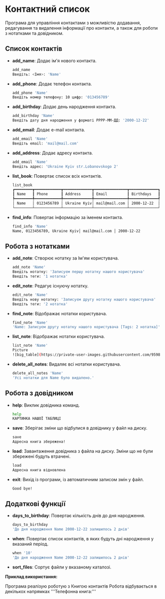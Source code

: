# Контактний список

Програма для управління контактами з можливістю додавання, редагування та видалення інформації про контакти, а також для роботи з нотатками та довідником.

## Список контактів

- **add_name**: Додає ім'я нового контакта.
    ```bash 
    add_name
    Введіть: <Імя>: 'Name'
    ```
- **add_phone**: Додає телефон контакта.
    ```bash 
    add_phone 'Name'
    Введіть номер телефону: 10 цифр: '013456789'
    ```
- **add_birthday**: Додає день народження контакта.
	```bash 
    add_birthday 'Name'
    Введіть дату дня народження у форматі РРРР-ММ-ДД: '2000-12-22'
    ```
- **add_email**: Додає e-mail контакта.
	```bash 
    add_email 'Name'
    Введіть email: 'mail@mail.com'
    ```
- **add_address**: Додає адресу контакта.
	```bash 
    add_email 'Name'
    Введіть адрес: 'Ukraine Kyiv str.Lobanovskogo 2'
    ```
- **list_book**: Повертає список всіх контактів.
	```bash 
    list_book
	┏━━━━━━━━┳━━━━━━━━━━━━┳━━━━━━━━━━━━━┳━━━━━━━━━━━━━━━┳━━━━━━━━━━━━━┓
	┃ Name   ┃ Phone      ┃ Address     ┃ Email         ┃ Birthdays   ┃
	┡━━━━━━━━╇━━━━━━━━━━━━╇━━━━━━━━━━━━━╇━━━━━━━━━━━━━━━╇━━━━━━━━━━━━━┩
	│ Name   │ 0123456789 │ Ukraine Kyiv│ mail@mail.com │ 2000-12-22  │
	└────────┴────────────┴─────────────┴───────────────┴─────────────┘
    ```
- **find_info**: Повертає інформацію за іменем контакта.
	```bash 
    find_info 'Name'
    Name, 0123456789, Ukraine Kyiv│ mail@mail.com │ 2000-12-22
    ```
## Робота з нотатками

- **add_note**: Створює нотатку за Ім'ям користувача.
	```bash 
    add_note 'Name'
    Введіть нотатку: 'Записуєм першу нотатку нашого користувача'
	Введіть теги: '1 нотатка'
    ```
- **edit_note**: Редагує існуючу нотатку.
	```bash 
    edit_note 'Name'
    Введіть нову нотатку: 'Записуєм другу нотатку нашого користувача'
	Введіть теги: '2 нотатка'
    ```
- **find_note**: Відображає нотатки користувача.
	```bash 
    find_note 'Name'
    'Name: Записуєм другу нотатку нашого користувача [Tags: 2 нотатка]'
    ```
- **list_note**: Відображає нотатки користувача.
	```bash 
    list_note 'Name'
    Picture
    ![big_table](https://private-user-images.githubusercontent.com/95983273/292049318-a3e8f4a5-2c80-4f4a-9c94-b3a980075914.png)

- **delete_all_notes**: Видаляє всі нотатки користувача.
	```bash 
    delete_all_notes 'Name'
    'Усі нотатки для Name було видалено.'
    ```

## Робота з довідником

- **help**: Виклик довідника команд.
	```bash 
    help
    КАРТИНКА НАШОЇ ТАБЛИЦІ
    ```
- **save**: Зберігає зміни що відбулися в довіднику у файл на диску.
	```bash 
    save
    Адресна книга збережена!
    ```
- **load**: Завантаження довідника з файла на диску. Зміни що не були збережені будуть втрачені.
	```bash 
    load
    Адресна книга відновлена
    ```
- **exit**: Вихід із програми, із автоматичним записом змін у файл.
	```bash 
    Good bye!
    ```
## Додаткові функції 

- **days_to_birthday**: Повертає кількість днів до дня народження.
	```bash 
    days_to_birthday
    'До дня народження Name 2000-12-22 залишилось 2 днів'
    ```
- **when**: Повертає список контактів, в яких будуть дні народження у вказаний період.
	```bash 
    when '10'
    'До дня народження Name 2000-12-22 залишилось 2 днів'
    ```
- **sort_files**: Сортує файли у вказаному каталозі.

**Приклад використання:**

Програма реалізую роботую з Книгою контактів Робота відбувається в декількох напрямках
    '''Телефонна книга:'''
